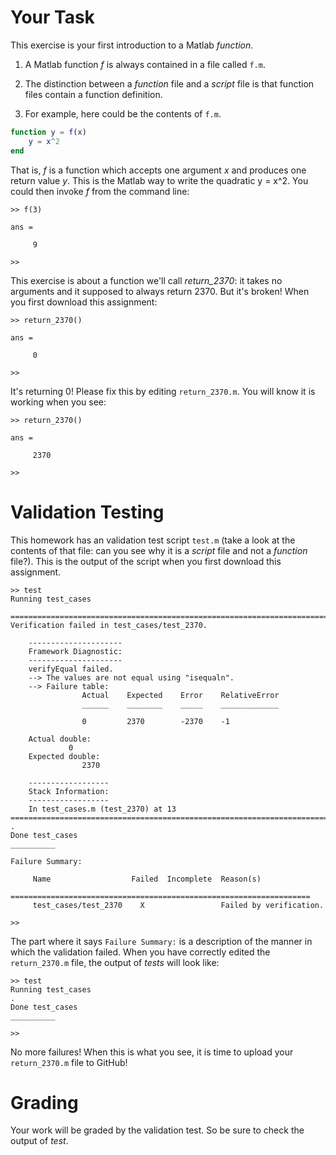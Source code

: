 # Your Task

This exercise is your first introduction to a Matlab *function*.

1. A Matlab function *f* is always contained in a file called `f.m`.

2. The distinction between a *function* file and a *script* file is that
function files contain a function definition.

3. For example, here could be the contents of `f.m`.
```matlab
function y = f(x)
    y = x^2
end
```
That is, *f* is a function which accepts one argument *x* and produces one
return value *y*. This is the Matlab way to write the quadratic y = x^2.
You could then invoke *f* from the command line:
```
>> f(3)

ans =

     9

>> 
```

This exercise is about a function we'll call *return_2370*: it takes no arguments
and it supposed to always return 2370.
But it's broken! When you first download this assignment:
```
>> return_2370()

ans =

     0

>> 
```
It's returning 0! Please fix this by editing `return_2370.m`.
You will know it is working when you see:
```
>> return_2370()

ans =

     2370

>> 
```

# Validation Testing

This homework has an validation test script `test.m` (take a look at the contents of that file:
can you see why it is a *script* file and not a *function* file?).
This is the output of the script when you first download this assignment.
```
>> test
Running test_cases

================================================================================
Verification failed in test_cases/test_2370.

    ---------------------
    Framework Diagnostic:
    ---------------------
    verifyEqual failed.
    --> The values are not equal using "isequaln".
    --> Failure table:
                Actual    Expected    Error    RelativeError
                ______    ________    _____    _____________
            
                0         2370        -2370    -1           
    
    Actual double:
             0
    Expected double:
                2370

    ------------------
    Stack Information:
    ------------------
    In test_cases.m (test_2370) at 13
================================================================================
.
Done test_cases
__________

Failure Summary:

     Name                  Failed  Incomplete  Reason(s)
    ===================================================================
     test_cases/test_2370    X                 Failed by verification.
    
>> 
```
The part where it says `Failure Summary:` is a description of the manner in which the validation failed.
When you have correctly edited the `return_2370.m` file, the output of *tests* will look like:
```
>> test
Running test_cases
.
Done test_cases
__________

>> 
```
No more failures!
When this is what you see, it is time to upload your `return_2370.m` file to GitHub!

# Grading

Your work will be graded by the validation test. 
So be sure to check the output of *test*.
